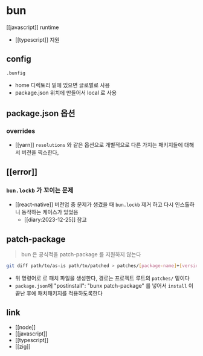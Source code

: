# bun
[[javascript]] runtime

- [[typescript]] 지원

## config
`.bunfig`

- home 디렉토리 밑에 있으면 글로벌로 사용
- package.json 위치에 만들어서 local 로 사용

## package.json 옵션
### overrides
- [[yarn]] `resolutions` 와 같은 옵션으로 개별적으로 다른 가지는 패키지들에 대해서 버전을 픽스한다,

## [[error]]
### `bun.lockb` 가 꼬이는 문제
- [[react-native]] 버전업 중 문제가 생겼을 때 `bun.lockb` 제거 하고 다시 인스톨하니 동작하는 케이스가 있었음
  + [[diary:2023-12-25]] 참고

## patch-package
> bun 은 공식적을 patch-package 를 지원하지 않는다
```sh
git diff path/to/as-is path/to/patched > patches/[package-name]+[version].patch
```
- 위 명령어로 로 패치 파일을 생성한다, 경로는 프로젝트 루트의 `patches/` 밑이다
- `package.json`에 "postinstall": "bunx patch-package" 를 넣어서 `install` 이 끝난 후에 패치패키지를 적용하도록한다

## link
- [[node]]
- [[javascript]]
- [[typescript]]
- [[zig]]
